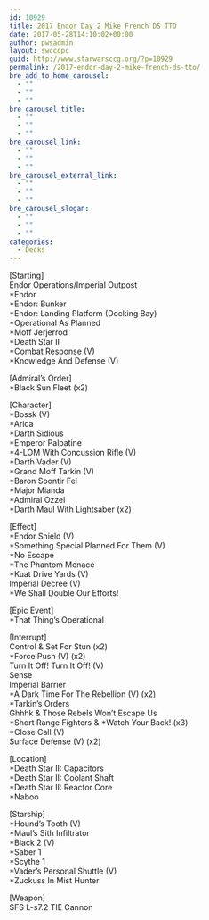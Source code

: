 ```yaml
---
id: 10929
title: 2017 Endor Day 2 Mike French DS TTO
date: 2017-05-28T14:10:02+00:00
author: pwsadmin
layout: swccgpc
guid: http://www.starwarsccg.org/?p=10929
permalink: /2017-endor-day-2-mike-french-ds-tto/
bre_add_to_home_carousel:
  - ""
  - ""
  - ""
bre_carousel_title:
  - ""
  - ""
  - ""
bre_carousel_link:
  - ""
  - ""
  - ""
bre_carousel_external_link:
  - ""
  - ""
  - ""
bre_carousel_slogan:
  - ""
  - ""
  - ""
categories:
  - Decks
---
```

[Starting]  
Endor Operations/Imperial Outpost  
*Endor  
*Endor: Bunker  
*Endor: Landing Platform (Docking Bay)  
*Operational As Planned  
*Moff Jerjerrod  
*Death Star II  
*Combat Response (V)  
*Knowledge And Defense (V)

[Admiral&#8217;s Order]  
*Black Sun Fleet (x2)

[Character]  
*Bossk (V)  
*Arica  
*Darth Sidious  
*Emperor Palpatine  
*4-LOM With Concussion Rifle (V)  
*Darth Vader (V)  
*Grand Moff Tarkin (V)  
*Baron Soontir Fel  
*Major Mianda  
*Admiral Ozzel  
*Darth Maul With Lightsaber (x2)

[Effect]  
*Endor Shield (V)  
*Something Special Planned For Them (V)  
*No Escape  
*The Phantom Menace  
*Kuat Drive Yards (V)  
Imperial Decree (V)  
*We Shall Double Our Efforts!

[Epic Event]  
*That Thing&#8217;s Operational

[Interrupt]  
Control & Set For Stun (x2)  
*Force Push (V) (x2)  
Turn It Off! Turn It Off! (V)  
Sense  
Imperial Barrier  
*A Dark Time For The Rebellion (V) (x2)  
*Tarkin&#8217;s Orders  
Ghhhk & Those Rebels Won&#8217;t Escape Us  
\*Short Range Fighters & \*Watch Your Back! (x3)  
*Close Call (V)  
Surface Defense (V) (x2)

[Location]  
*Death Star II: Capacitors  
*Death Star II: Coolant Shaft  
*Death Star II: Reactor Core  
*Naboo

[Starship]  
*Hound&#8217;s Tooth (V)  
*Maul&#8217;s Sith Infiltrator  
*Black 2 (V)  
*Saber 1  
*Scythe 1  
*Vader&#8217;s Personal Shuttle (V)  
*Zuckuss In Mist Hunter

[Weapon]  
SFS L-s7.2 TIE Cannon